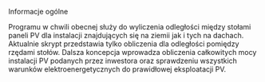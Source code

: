 Informacje ogólne

Programu w chwili obecnej służy do wyliczenia odległości między stołami paneli PV dla instalacji znajdujących się na ziemii jak i tych na dachach. Aktualnie skrypt przedstawia tylko obliczenia dla odległości pomiędzy rzędami stołów.
Dalsza koncepcja wprowadza obliczenia całkowitych mocy instalacji PV podanych przez inwestora oraz sprawdzeniu wszystkich warunków elektroenergetycznych do prawidłowej eksploatacji PV.
